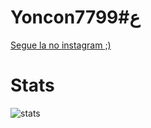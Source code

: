 # Yonconع#7799
</a> 
<p>
  <a href="https://www.instagram.com/yonconz/">
    Segue la no instagram ;)
</p>
</a>

# Stats

![stats](https://github-readme-stats.vercel.app/api?username=Yonconz&show_icons=true&theme=dark)
